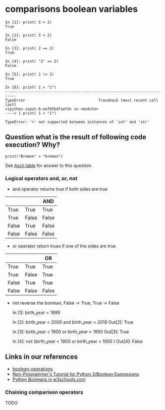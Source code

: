 # comparisons boolean variables


	In [1]: print( 5 > 2)
	True

	In [2]: print( 5 < 2)
	False

	In [3]: print( 2 == 2)
	True

	In [4]: print( "2" == 2)
	False

	In [5]: print( 1 != 2)
	True

	In [6]: print( 1 < "1")
	---------------------------------------------------------------------------
	TypeError                                 Traceback (most recent call last)
	<ipython-input-6-eef05bdfaefd> in <module>
	----> 1 print( 1 < "1")

	TypeError: '<' not supported between instances of 'int' and 'str'




## Question what is the result of following code execution? Why?

	print("Bremen" > "bremen")


See [Ascii table](https://www.asciitable.com/) for answer to this question.



### Logical operators and, or, not

- and operator returns true if both sides are true

|       |       | AND   |
|-------|-------|-------|
| True  | True  | True  |
| True  | False | False |
| False | True  | False |
| False | False | False |

- or operator return trues if one of the sides are true

|       |       | OR    |
|-------|-------|-------|
| True  | True  | True  |
| True  | False | True |
| False | True  | True |
| False | False | False |

- not reverse the boolean, 
	False -> True, True -> False


	In [1]: birth_year = 1999

	In [2]: birth_year < 2000 and birth_year < 2019
	Out[2]: True

	In [3]: birth_year < 1900 or birth_year > 1950
	Out[3]: True

	In [4]: not (birth_year < 1900 or birth_year > 1950 )
	Out[4]: False


## Links in our references


- [boolean-operations](https://python101.pythonlibrary.org/chapter4_conditionals.html#boolean-operations)
- [Non-Programmer's Tutorial for Python 3/Boolean Expressions](https://en.wikibooks.org/wiki/Non-Programmer%27s_Tutorial_for_Python_3/Boolean_Expressions)
- [Python Booleans in w3schools.com](https://www.w3schools.com/python/python_booleans.asp)



### Chaining comparison operators
TODO

